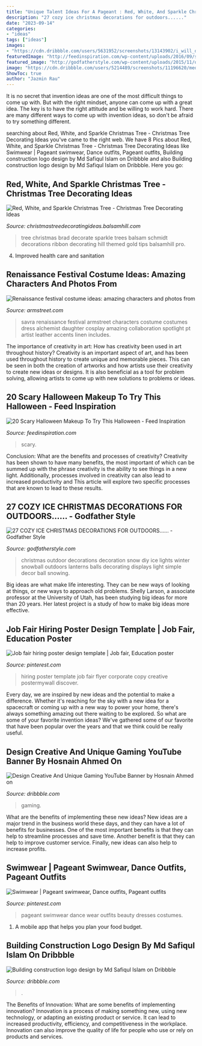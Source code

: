 ```yaml
---
title: "Unique Talent Ideas For A Pageant : Red, White, And Sparkle Christmas Tree"
description: "27 cozy ice christmas decorations for outdoors......"
date: "2023-09-14"
categories:
- "ideas"
tags: ["ideas"]
images:
- "https://cdn.dribbble.com/users/5631952/screenshots/13143902/i_will_design_creative_and_unique_gaming_youtube_banner_for_your_youtube_channel__4x.jpg"
featuredImage: "http://feedinspiration.com/wp-content/uploads/2016/09/scary-halloween-makeup-bloody-face-school-girl.jpg"
featured_image: "http://godfatherstyle.com/wp-content/uploads/2015/11/outdoor-christmas-decoration-ideas-snow-balls-lamp-pileD.jpg"
image: "https://cdn.dribbble.com/users/5214489/screenshots/11196620/media/7f8af1940e16516e2e232224c87ba70d.jpg"
ShowToc: true
author: "Jazmin Rau"
---
```



It is no secret that invention ideas are one of the most difficult things to come up with. But with the right mindset, anyone can come up with a great idea. The key is to have the right attitude and be willing to work hard. There are many different ways to come up with invention ideas, so don't be afraid to try something different.

	

		
searching about Red, White, and Sparkle Christmas Tree - Christmas Tree Decorating Ideas you've came to the right web. We have 8 Pics about Red, White, and Sparkle Christmas Tree - Christmas Tree Decorating Ideas like Swimwear | Pageant swimwear, Dance outfits, Pageant outfits, Building construction logo design by Md Safiqul Islam on Dribbble and also Building construction logo design by Md Safiqul Islam on Dribbble. Here you go:
		
    
## Red, White, And Sparkle Christmas Tree - Christmas Tree Decorating Ideas

<img loading=lazy src="http://christmastreedecoratingideas.balsamhill.com/wp-content/uploads/2016/01/preview-10.jpg" onerror="this.onerror=null;this.src='https://tse4.mm.bing.net/th?id=OIP.cm5EuwO9X1zLsco83f39owAAAA&amp;pid=15.1';" alt="Red, White, and Sparkle Christmas Tree - Christmas Tree Decorating Ideas">

_Source: christmastreedecoratingideas.balsamhill.com_

>tree christmas brad decorate sparkle trees balsam schmidt decorations ribbon decorating hill themed gold tips balsamhill pro. 

	

4. Improved health care and sanitation 

    
## Renaissance Festival Costume Ideas: Amazing Characters And Photos From

<img loading=lazy src="https://armstreet.com/pictures/blog/full/in-progress-the-brightest-photos-of-our-collaboration-with-savra-9.jpg" onerror="this.onerror=null;this.src='https://tse3.mm.bing.net/th?id=OIP.ZGlYcfrAzmS-M7ROrBt6RQHaLG&amp;pid=15.1';" alt="Renaissance festival costume ideas: amazing characters and photos from">

_Source: armstreet.com_

>savra renaissance festival armstreet characters costume costumes dress alchemist daughter cosplay amazing collaboration spotlight pt artist leather accents linen includes. 

	

The importance of creativity in art: How has creativity been used in art throughout history?
Creativity is an important aspect of art, and has been used throughout history to create unique and memorable pieces. This can be seen in both the creation of artworks and how artists use their creativity to create new ideas or designs. It is also beneficial as a tool for problem solving, allowing artists to come up with new solutions to problems or ideas.

    
## 20 Scary Halloween Makeup To Try This Halloween - Feed Inspiration

<img loading=lazy src="http://feedinspiration.com/wp-content/uploads/2016/09/scary-halloween-makeup-bloody-face-school-girl.jpg" onerror="this.onerror=null;this.src='https://tse2.mm.bing.net/th?id=OIP.fiNnF17kozjxqNgFa0I7FQHaJ3&amp;pid=15.1';" alt="20 Scary Halloween Makeup To Try This Halloween - Feed Inspiration">

_Source: feedinspiration.com_

>scary. 

	

Conclusion: What are the benefits and processes of creativity?
Creativity has been shown to have many benefits, the most important of which can be summed up with the phrase creativity is the ability to see things in a new light. Additionally, processes involved in creativity can also lead to increased productivity and This article will explore two specific processes that are known to lead to these results.

    
## 27 COZY ICE CHRISTMAS DECORATIONS FOR OUTDOORS...... - Godfather Style

<img loading=lazy src="http://godfatherstyle.com/wp-content/uploads/2015/11/outdoor-christmas-decoration-ideas-snow-balls-lamp-pileD.jpg" onerror="this.onerror=null;this.src='https://tse2.mm.bing.net/th?id=OIP.AfUlr2g_6HbMPI8uXlY2FQAAAA&amp;pid=15.1';" alt="27 COZY ICE CHRISTMAS DECORATIONS FOR OUTDOORS...... - Godfather Style">

_Source: godfatherstyle.com_

>christmas outdoor decorations decoration snow diy ice lights winter snowball outdoors lanterns balls decorating displays light simple decor ball snowing. 

	

Big ideas are what make life interesting. They can be new ways of looking at things, or new ways to approach old problems. Shelly Larson, a associate professor at the University of Utah, has been studying big ideas for more than 20 years. Her latest project is a study of how to make big ideas more effective.

    
## Job Fair Hiring Poster Design Template | Job Fair, Education Poster

<img loading=lazy src="https://i.pinimg.com/736x/b1/8c/57/b18c57153a1d0ff94df6df345c584109.jpg" onerror="this.onerror=null;this.src='https://tse4.mm.bing.net/th?id=OIP.KYOq1JjbH58VzxqWAnMDdAHaJl&amp;pid=15.1';" alt="Job fair hiring poster design template | Job fair, Education poster">

_Source: pinterest.com_

>hiring poster template job fair flyer corporate copy creative postermywall discover. 

	

Every day, we are inspired by new ideas and the potential to make a difference. Whether it's reaching for the sky with a new idea for a spacecraft or coming up with a new way to power your home, there's always something amazing out there waiting to be explored. So what are some of your favorite invention ideas? We've gathered some of our favorite that have been popular over the years and that we think could be really useful.

    
## Design Creative And Unique Gaming YouTube Banner By Hosnain Ahmed On

<img loading=lazy src="https://cdn.dribbble.com/users/5631952/screenshots/13143902/i_will_design_creative_and_unique_gaming_youtube_banner_for_your_youtube_channel__4x.jpg" onerror="this.onerror=null;this.src='https://tse2.mm.bing.net/th?id=OIP.fYhiNVwkutwIW0xQLeNKJQHaFg&amp;pid=15.1';" alt="Design Creative And Unique Gaming YouTube Banner by Hosnain Ahmed on">

_Source: dribbble.com_

>gaming. 

	

What are the benefits of implementing these new ideas?
New ideas are a major trend in the business world these days, and they can have a lot of benefits for businesses. One of the most important benefits is that they can help to streamline processes and save time. Another benefit is that they can help to improve customer service. Finally, new ideas can also help to increase profits.

    
## Swimwear | Pageant Swimwear, Dance Outfits, Pageant Outfits

<img loading=lazy src="https://i.pinimg.com/736x/14/c9/41/14c9410757543e5b45581d05fcee8bb1--pageant-swimwear-pageant-wear.jpg" onerror="this.onerror=null;this.src='https://tse1.mm.bing.net/th?id=OIP.R9QbAPSTVAwHkqet2WRckQHaKS&amp;pid=15.1';" alt="Swimwear | Pageant swimwear, Dance outfits, Pageant outfits">

_Source: pinterest.com_

>pageant swimwear dance wear outfits beauty dresses costumes. 

	

1. A mobile app that helps you plan your food budget.

    
## Building Construction Logo Design By Md Safiqul Islam On Dribbble

<img loading=lazy src="https://cdn.dribbble.com/users/5214489/screenshots/11196620/media/7f8af1940e16516e2e232224c87ba70d.jpg" onerror="this.onerror=null;this.src='https://tse1.mm.bing.net/th?id=OIP.4GmY9nhl0EY3GZ74MG3DXQHaFi&amp;pid=15.1';" alt="Building construction logo design by Md Safiqul Islam on Dribbble">

_Source: dribbble.com_

>. 

	

The Benefits of Innovation: What are some benefits of implementing innovation?
Innovation is a process of making something new, using new technology, or adapting an existing product or service. It can lead to increased productivity, efficiency, and competitiveness in the workplace. Innovation can also improve the quality of life for people who use or rely on products and services.

